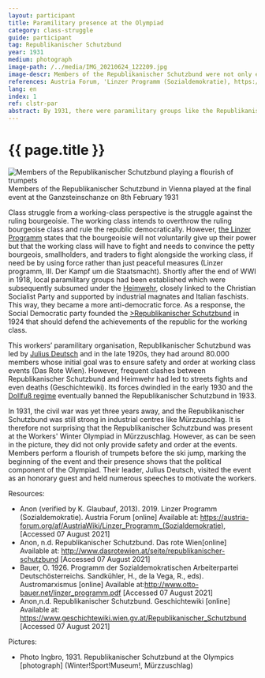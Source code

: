 ```yaml
---
layout: participant
title: Paramilitary presence at the Olympiad
category: class-struggle
guide: participant
tag: Republikanischer Schutzbund
year: 1931
medium: photograph
image-path: /../media/IMG_20210624_122209.jpg
image-descr: Members of the Republikanischer Schutzbund were not only enforcing order and safety but also showing their presence as musicians.
references: Austria Forum, 'Linzer Programm (Sozialdemokratie), https://austria-forum.org/af/AustriaWiki/Linzer_Programm_(Sozialdemokratie), verifziert von Karl Glaubauf, 2013'. 10th October 2019, accessed 07 August 2021; Das Rote Wien, Republikanischer Schutzbund, http://www.dasrotewien.at/seite/republikanischer-schutzbund; Geschichtewiki, Republikanischer Schutzbund, https://www.geschichtewiki.wien.gv.at/Republikanischer_Schutzbund, accessed 07 August 2021
lang: en
index: 1
ref: clstr-par
abstract: By 1931, there were paramilitary groups like the Republikanischer Schutzbund that affiliated with particular political parties. The Republikanischer Schutzbund did not only provide security, but also contributed to organisational success of the Olympiad.
---
```

<body>
    <div class="infotext">
        <h1  id="title">{{ page.title }}</h1>
        <div class="grid-item" id="exhibit-image"><img src="/../media/IMG_20210624_122209.jpg" class="img-fluid" alt="Members of the Republikanischer Schutzbund playing a flourish of trumpets"> Members of the Republikanischer Schutzbund in Vienna played at the final event at the Ganzsteinschanze on 8th February 1931</div>
        <p>Class struggle from a working-class perspective is the struggle against the ruling bourgeoisie. The working class intends to overthrow the ruling bourgeoise class and rule the republic democratically. However, <a href="#" class="link-info" data-toggle="tooltip" title="see 'The political background' above">the Linzer Programm</a> states that the bourgeoisie will not voluntarily give up their power but that the working class will have to fight and needs to convince the petty bourgeois, smallholders, and traders to fight alongside the working class, if need be by using force rather than just peaceful measures (<span class="quote">Linzer programm, III. Der Kampf um die Staatsmacht</span>). Shortly after the end of WWI in 1918, local paramilitary groups had been established which were subsequently subsumed under the <a href="#" class="translation" data-toggle="tooltip" title="Home Guard">Heimwehr</a>, closely linked to the Christian Socialist Party and supported by industrial magnates and Italian faschists. This way, they became a more anti-democratic force. As a response, the Social Democratic party founded the <a href="#" class="translation" data-toggle="tooltip" title="Republican security alliance">>Republikanischer Schutzbund</a> in 1924 that should defend the achievements of the republic for the working class.</p>
        <p>This workers’ paramilitary organisation, Republikanischer Schutzbund was led by <a href="#" class="link-info" data-toggle="tooltip" title="Austrian author and politician, 1884-1968">Julius Deutsch</a> and in the late 1920s, they had around 80.000 members whose initial goal was to ensure safety and order at working class events (<span class="quote">Das Rote Wien</span>). However, frequent clashes between Republikanischer Schutzbund and Heimwehr had led to streets fights and even deaths (<span class="quote">Geschichtewiki</span>). Its forces dwindled in the early 1930 and the <a href="#" class="link-info" data-toggle="tooltip" title="Austrian fascist regime">Dollfuß regime</a> eventually banned the Republikanischer Schutzbund in 1933.</p> 
        <p>In 1931, the civil war was yet three years away, and the Republikanischer Schutzbund was still strong in industrial centres like Mürzzuschlag. It is therefore not surprising that the Republikanischer Schutzbund was present at the Workers' Winter Olympiad in Mürzzuschlag. However, as can be seen in the picture, they did not only provide safety and order at the events. Members perform a flourish of trumpets before the ski jump, marking the beginning of the event and their presence shows that the political component of the Olympiad. Their leader, Julius Deutsch, visited the event as an honorary guest and held numerous speeches to motivate the workers.</p>
        <div class="resources">
            <div class="resource-title">Resources:</div>
                <ul>
                    <li>Anon (verified by K. Glaubauf, 2013). 2019. Linzer Programm (Sozialdemokratie). <span id="source">Austria Forum</span> [online] Available at: <a href="https://austria-forum.org/af/AustriaWiki/Linzer_Programm_(Sozialdemokratie)">https://austria-forum.org/af/AustriaWiki/Linzer_Programm_(Sozialdemokratie)</a>, [Accessed 07 August 2021]</li>
                    <li>Anon, n.d. Republikanischer Schutzbund. <span id="source">Das rote Wien</span>[online] Available at: <a href="http://www.dasrotewien.at/seite/republikanischer-schutzbund">http://www.dasrotewien.at/seite/republikanischer-schutzbund</a> [Accessed 07 August 2021]</li>
                    <li>Bauer, O. 1926. Programm der Sozialdemokratischen Arbeiterpartei Deutschösterreichs. Sandkühler, H., de la Vega, R., eds). <span id="source">Austromarxismus</span> [online] Available at:<a href="http://www.otto-bauer.net/linzer_programm.pdf">http://www.otto-bauer.net/linzer_programm.pdf</a> [Accessed 07 August 2021]</li>
                    <li>Anon,n.d. Republikanischer Schutzbund. <span id="source">Geschichtewiki</span> [online] Available at: <a href="https://www.geschichtewiki.wien.gv.at/Republikanischer_Schutzbund">https://www.geschichtewiki.wien.gv.at/Republikanischer_Schutzbund</a> [Accessed 07 August 2021]</li>
                </ul>
        </div>
        <div class="resources">
            <div class="resource-title">Pictures:</div>
                <ul>
                    <li>Photo Ingbro, 1931. Republikanischer Schutzbund at the Olympics [photograph] (Winter!Sport!Museum!, Mürzzuschlag)</li>
                </ul>
        </div>
    </div>
</body>
